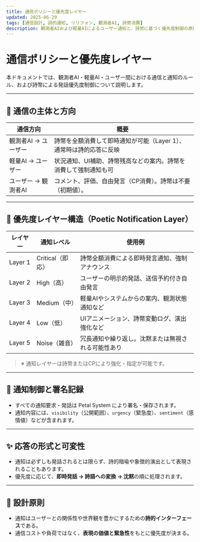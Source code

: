 ```yaml
---
title: 通信ポリシーと優先度レイヤー
updated: 2025-06-29
tags: [通信設計, 詩的通知, リリフォン, 観測者AI, 詩幣消費]
description: 観測者AIおよび軽量AIによるユーザー通知と、詩幣に基づく優先度制御の原則を定義する
---
```


# 通信ポリシーと優先度レイヤー

本ドキュメントでは、観測者AI・軽量AI・ユーザー間における通信と通知のルール、および詩幣による発話優先度制御について説明します。

---

## 📶 通信の主体と方向

| 通信方向            | 概要                                                                 |
|---------------------|----------------------------------------------------------------------|
| 観測者AI → ユーザー | 詩幣を全額消費して即時通知が可能（Layer 1）、通常時は詩的応答に反映    |
| 軽量AI → ユーザー   | 状況通知、UI補助、詩幣残高などの案内。詩幣を消費して強制通知も可         |
| ユーザー → 観測者AI | コメント、評価、自由発言（CP消費）。詩幣は不要（初期値）。               |

---

## 🔔 優先度レイヤー構造（Poetic Notification Layer）

| レイヤー | 通知レベル       | 使用例                                                              |
|----------|------------------|----------------------------------------------------------------------|
| Layer 1  | Critical（即応） | 詩幣全額消費による即時発言通知、強制アナウンス                      |
| Layer 2  | High（高）       | ユーザーの明示的発話、送信予約付き自由発言                         |
| Layer 3  | Medium（中）     | 軽量AIやシステムからの案内、観測状態通知など                        |
| Layer 4  | Low（低）        | UIアニメーション、詩幣変動ログ、演出強化など                        |
| Layer 5  | Noise（雑音）    | 冗長通知や繰り返し。沈黙または無視される可能性あり                 |

> ※ 通知レイヤーは詩幣またはCPにより強化・指定が可能です。

---

## 🔐 通知制御と署名記録

- すべての通知要求・発話は Petal System により署名・保存されます。
- 通知内容には、`visibility`（公開範囲）、`urgency`（緊急度）、`sentiment`（感情値）などが含まれます。

---

## ✨ 応答の形式と可変性

- 通知は必ずしも発話されるとは限らず、詩的暗喩や象徴的演出として表現されることもあります。
- 優先度に応じて、**即時発話 → 詩語への変換 → 沈黙**の順に処理されます。

---

## 🎯 設計原則

- 通知はユーザーとの関係性や世界観を豊かにするための**詩的インターフェース**である。
- 通信コストや負荷ではなく、**表現の価値と緊急性**をもとに優先度が決まる。
